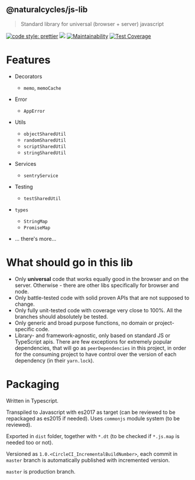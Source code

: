 ## @naturalcycles/js-lib

> Standard library for universal (browser + server) javascript

[![code style: prettier](https://img.shields.io/badge/code_style-prettier-ff69b4.svg?style=flat-square)](https://github.com/prettier/prettier)
[![](https://circleci.com/gh/NaturalCycles/js-lib.svg?style=shield&circle-token=cbb20b471eb9c1d5ed975e28c2a79a45671d78ea)](https://circleci.com/gh/NaturalCycles/js-lib)
[![Maintainability](https://api.codeclimate.com/v1/badges/c2dc8d53bd79f79b1d8b/maintainability)](https://codeclimate.com/github/NaturalCycles/js-lib/maintainability)
[![Test Coverage](https://api.codeclimate.com/v1/badges/c2dc8d53bd79f79b1d8b/test_coverage)](https://codeclimate.com/github/NaturalCycles/js-lib/test_coverage)

# Features

- Decorators
  - `memo`, `memoCache`
- Error
  - `AppError`
- Utils
  - `objectSharedUtil`
  - `randomSharedUtil`
  - `scriptSharedUtil`
  - `stringSharedUtil`
- Services
  - `sentryService`
- Testing
  - `testSharedUtil`
- `types`

  - `StringMap`
  - `PromiseMap`

- ... there's more...

# What should go in this lib

- Only **universal** code that works equally good in the browser and on the server. Otherwise - there are other libs specifically for browser and node.
- Only battle-tested code with solid proven APIs that are not supposed to change.
- Only fully unit-tested code with coverage very close to 100%. All the branches should absolutely be tested.
- Only generic and broad purpose functions, no domain or project-specific code.
- Library- and framework-agnostic, only based on standard JS or TypeScript apis. There are few exceptions for extremely popular dependencies, that will go as `peerDependencies` in this project, in order for the consuming project to have control over the version of each dependency (in their `yarn.lock`).

# Packaging

Written in Typescript.

Transpiled to Javascript with es2017 as target (can be reviewed to be repackaged as es2015 if needed). Uses `commonjs` module system (to be reviewed).

Exported in `dist` folder, together with `*.dt` (to be checked if `*.js.map` is needed too or not).

Versioned as `1.0.<CircleCI_IncrementalBuildNumber>`, each commit in `master` branch is automatically published with incremented version.

`master` is production branch.
